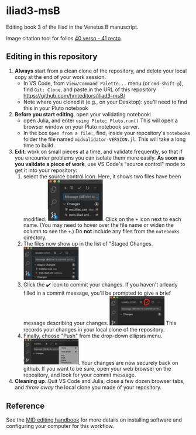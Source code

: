 # iliad3-msB

Editing book 3 of the Iliad in the Venetus B manuscript.

Image citation tool for folios [40 verso - 41 recto](http://www.homermultitext.org/ict2/?urn=urn:cite2:hmt:vbbifolio.v1:vb_40v_41r).


## Editing in this repository


1. **Always** start from a clean clone of the repository, and delete your local copy at the end of your work session.
    - In VS Code, from `View/Command Palette...` menu (or `cmd-shift-p`), find `Git: Clone`, and paste in the URL of this repository https://github.com/hmteditors/iliad3-msB/
    - Note where you cloned it (e.g., on your Desktop): you'll need to find this in your Pluto notebook
2. **Before you start editing**, open your validating notebook:
    - open Julia, and enter `using Pluto; Pluto.run()`  This will open a browser window on your Pluto notebook server. 
    -   In the box `Open from a file:`, find, inside your repository's `notebooks` folder the file named `midvalidator-VERSION.jl`.  This will take a long time to build.
3. **Edit**: work on small pieces at a time, and validate frequently, so that if you encounter problems you can isolate them more easily.  **As soon as you validate a piece of work**, use VS Code's "source control" mode to get it into your repository:
    1. select the source control icon.  Here, it shows two files have been modified. <img src="https://raw.githubusercontent.com/HCMID/tutorial2021/main/imgs/sourcecontrolmode.png" width="150">.  Click on the `+` icon next to each name.  (You may need to hover over the file name or widen the column to see the `+`.)  Do **not** include any files from the `notebooks` directory.
    2. The files now show up in the list of "Staged Changes. <img src="https://raw.githubusercontent.com/HCMID/tutorial2021/main/imgs/staged.png" width="150">
    3. Click the ✔️ icon to commit your changes. If you haven't arleady filled in a commit message, you'll be prompted to give a brief message describing your changes.  <img src="https://raw.githubusercontent.com/HCMID/tutorial2021/main/imgs/commit.png" width="150"> This records your changes in your local clone of the repository.
    4. Finally, choose "Push" from the drop-down ellipsis menu. <img src="https://raw.githubusercontent.com/HCMID/tutorial2021/main/imgs/push.png" width="150">.  Your changes are now securely back on github.  If you want to be sure, open your web browser on the repository, and look for your commit message.
4. **Cleaning up**.  Quit VS Code and Julia, close a few dozen browser tabs, and *throw away* the local clone you made of your repository.

        

## Reference

See the [MID editing handbook](https://hcmid.github.io/tutorial2021/) for more details on installing software and configuring your computer for this workflow.